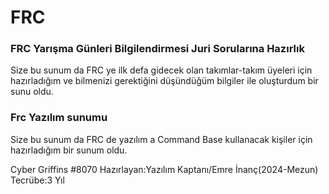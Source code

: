 # FRC
<p> <H3> FRC Yarışma Günleri Bilgilendirmesi Juri Sorularına Hazırlık</H3> </p>
<p>
Size bu sunum da FRC ye ilk defa gidecek olan takımlar-takım üyeleri için hazırladığım ve bilmenizi gerektiğini düşündüğüm bilgiler ile oluşturdum bir sunu oldu.
</p>

<p><H3> Frc Yazılım sunumu </H3></p>
<p>
Size bu sunum da FRC de yazılım a Command Base kullanacak kişiler için hazırladığım bir sunum oldu.
</p>


Cyber Griffins #8070
Hazırlayan:Yazılım Kaptanı/Emre İnanç(2024-Mezun)
Tecrübe:3 Yıl


